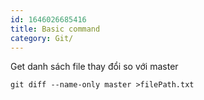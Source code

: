 ```yaml
---
id: 1646026685416
title: Basic command
category: Git/
---
```


Get danh sách file thay đổi so với master

```
git diff --name-only master >filePath.txt
```
